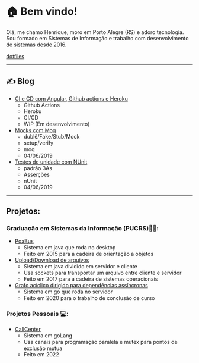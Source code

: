 #  🏠 Bem vindo!

Olá, me chamo Henrique, moro em Porto Alegre (RS) e adoro tecnologia.
Sou formado em Sistemas de Informação e trabalho com desenvolvimento de sistemas desde 2016.

[dotfiles](https://github.com/henriqueu96/dotfiles)

___
## ✍  Blog

- [CI e CD com Angular, Github actions e Heroku](https://github.com/henriqueu96/heroku-deploy-angular)
  - Github Actions
  - Heroku
  - CI/CD
  - WIP (Em desenvolvimento)
- [Mocks com Moq](https://github.com/henriqueu96/blog/blob/master/Testes%20de%20unidade/Mocking%20com%20Moq.md)
  - dublê/Fake/Stub/Mock
  - setup/verify
  - moq
  - 04/06/2019
- [Testes de unidade com NUnit](https://github.com/henriqueu96/blog/blob/master/Testes%20de%20unidade/Testes%20com%20NUnit.md)
  - padrão 3As
  - Asserções
  - nUnit
  - 04/06/2019

___
## Projetos:

### Graduação em Sistemas da Informação (PUCRS)👨‍🎓: 
- [PoaBus](https://github.com/henriqueu96/orientacao-objetos-java-poa-bus)
  - Sistema em java que roda no desktop
  - Feito em 2015 para a cadeira de orientação a objetos  
- [Upload/Download de arquivos](https://github.com/henriqueu96/sockets-java-upload-download)
  - Sistema em java dividido em servidor e cliente
  - Usa sockets para transportar um arquivo entre cliente e servidor
  - Feito em 2017 para a cadeira de sistemas operacionais
- [Grafo acíclico dirigido para dependências assíncronas](https://github.com/henriqueu96/estrutura-dados-multi-thread-go-dg-graph)
  - Sistema em go que roda no servidor
  - Feito em 2020 para o trabalho de conclusão de curso

### Projetos Pessoais 💻:
- [CallCenter](https://github.com/henriqueu96/concorrencia-go-callcenter)
  - Sistema em goLang
  - Usa canais para programação paralela e mutex para pontos de exclusão mutua
  - Feito em 2022
